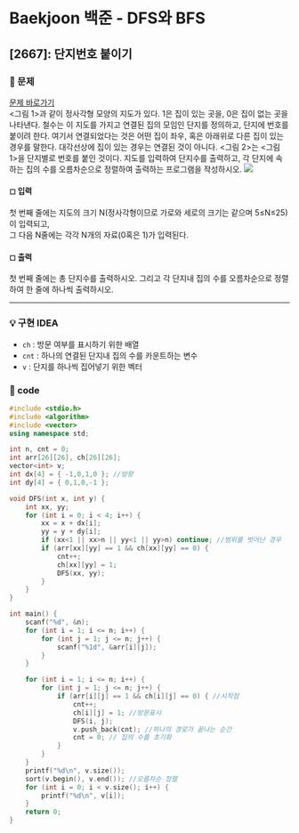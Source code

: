 # Baekjoon 백준 - DFS와 BFS

## [2667]: 단지번호 붙이기

### 🌴 문제

[문제 바로가기](https://www.acmicpc.net/problem/2667) <br>
<그림 1>과 같이 정사각형 모양의 지도가 있다. 1은 집이 있는 곳을, 0은 집이 없는 곳을 나타낸다. 철수는 이 지도를 가지고 연결된 집의 모임인 단지를 정의하고, 단지에 번호를 붙이려 한다. 여기서 연결되었다는 것은 어떤 집이 좌우, 혹은 아래위로 다른 집이 있는 경우를 말한다. 대각선상에 집이 있는 경우는 연결된 것이 아니다. <그림 2>는 <그림 1>을 단지별로 번호를 붙인 것이다. 지도를 입력하여 단지수를 출력하고, 각 단지에 속하는 집의 수를 오름차순으로 정렬하여 출력하는 프로그램을 작성하시오.
<img src="https://user-images.githubusercontent.com/49135797/138647657-cdb79c9d-bb66-4d58-a3fb-22aa4444e490.png"/>

#### ◻ 입력

첫 번째 줄에는 지도의 크기 N(정사각형이므로 가로와 세로의 크기는 같으며 5≤N≤25)이 입력되고,<br>
그 다음 N줄에는 각각 N개의 자료(0혹은 1)가 입력된다.

#### ◻ 출력

첫 번째 줄에는 총 단지수를 출력하시오. 그리고 각 단지내 집의 수를 오름차순으로 정렬하여 한 줄에 하나씩 출력하시오.

---

### 💡 구현 IDEA

- `ch` : 방문 여부를 표시하기 위한 배열
- `cnt` : 하나의 연결된 단지내 집의 수를 카운트하는 변수
- `v` : 단지를 하나씩 집어넣기 위한 벡터

### 🤠 code

```c++
#include <stdio.h>
#include <algorithm>
#include <vector>
using namespace std;

int n, cnt = 0;
int arr[26][26], ch[26][26];
vector<int> v;
int dx[4] = { -1,0,1,0 }; //방향
int dy[4] = { 0,1,0,-1 };

void DFS(int x, int y) {
	int xx, yy;
	for (int i = 0; i < 4; i++) {
		xx = x + dx[i];
		yy = y + dy[i];
		if (xx<1 || xx>n || yy<1 || yy>n) continue; //범위를 벗어난 경우
		if (arr[xx][yy] == 1 && ch[xx][yy] == 0) {
			cnt++;
			ch[xx][yy] = 1;
			DFS(xx, yy);
		}
	}
}

int main() {
	scanf("%d", &n);
	for (int i = 1; i <= n; i++) {
		for (int j = 1; j <= n; j++) {
			scanf("%1d", &arr[i][j]);
		}
	}

	for (int i = 1; i <= n; i++) {
		for (int j = 1; j <= n; j++) {
			if (arr[i][j] == 1 && ch[i][j] == 0) { //시작점
				cnt++;
				ch[i][j] = 1; //방문표시
				DFS(i, j);
				v.push_back(cnt); //하나의 경로가 끝나는 순간
				cnt = 0; // 집의 수를 초기화
			}
		}
	}
	printf("%d\n", v.size());
	sort(v.begin(), v.end()); //오름차순 정렬
	for (int i = 0; i < v.size(); i++) {
		printf("%d\n", v[i]);
	}
	return 0;
}
```
